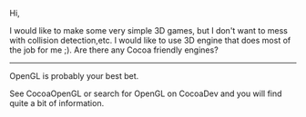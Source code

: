 Hi,

I would like to make some very simple 3D games, but I don't want to mess with collision detection,etc. I would like to use 3D engine that does most of the job for me ;). Are there any Cocoa friendly engines? 

---

OpenGL is probably your best bet.

See CocoaOpenGL or search for OpenGL on CocoaDev and you will find quite a bit of information.
